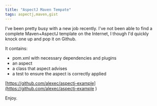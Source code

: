 ```yaml
---
title: "AspectJ Maven Tempate"
tags: aspectj,maven,gist
---
```

I've been pretty busy with a new job recently. I've not been able to find a complete Maven+AspectJ template on the Internet, I though I'd quickly knock one up and pop it on Github.
<!--break-->
It contains:

<ul>
<li>pom.xml with necessary dependencies and plugins</li>
<li>an aspect</li>
<li>a class that aspect advises</li>
<li>a test to ensure the aspect is correctly applied</li>
</ul>

[https://github.com/alexec/aspectj-example](https://github.com/alexec/aspectj-example
)

Enjoy.
